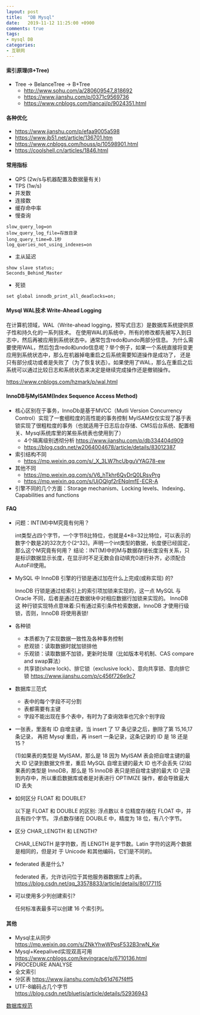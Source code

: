 ```yaml
---
layout: post
title:  "DB Mysql"
date:   2019-11-12 11:25:00 +0900
comments: true
tags:
- mysql DB 
categories:
- 互联网
---
```


#### 索引原理(B+Tree)
- Tree -> BelanceTree -> B+Tree
    - <http://www.sohu.com/a/280609547_818692>
    - <https://www.jianshu.com/p/0371c9569736>
    - <https://www.cnblogs.com/tiancai/p/9024351.html>

#### 各种优化
- <https://www.jianshu.com/p/efaa9005a598>
- <https://www.jb51.net/article/136701.htm>
- <https://www.cnblogs.com/houss/p/10598901.html>
- <https://coolshell.cn/articles/1846.html>

#### 常用指标
- QPS   (2w/s与机器配置及数据量有关)
- TPS   (1w/s)
- 并发数
- 连接数
- 缓存命中率
- 慢查询
```
slow_query_log=on
slow_query_log_file=存放目录
long_query_time=0.1秒
log_queries_not_using_indexes=on
```
- 主从延迟 
```
show slave status;
Seconds_Behind_Master
```
- 死锁
```
set global innodb_print_all_deadlocks=on; 
```

#### Mysql WAL技术 Write-Ahead Logging
    
   在计算机领域，WAL（Write-ahead logging，预写式日志）是数据库系统提供原子性和持久化的一系列技术。
   在使用WAL的系统中，所有的修改都先被写入到日志中，然后再被应用到系统状态中。通常包含redo和undo两部分信息。
   为什么需要使用WAL，然后包含redo和undo信息呢？举个例子，如果一个系统直接将变更应用到系统状态中，那么在机器掉电重启之后系统需要知道操作是成功了，
   还是只有部分成功或者是失败了（为了恢复状态）。如果使用了WAL，那么在重启之后系统可以通过比较日志和系统状态来决定是继续完成操作还是撤销操作。
    
   <https://www.cnblogs.com/hzmark/p/wal.html>

#### InnoDB与MyISAM(Index Sequence Access Method)
- 核心区别在于事务，InnoDb是基于MVCC（Mutli Version Concurrency Control）实现了一套细粒度的高性能的事务控制
  MyISAM仅仅实现了基于表锁实现了很粗粒度的事务（也就适用于日志后台存储、CMS后台系统、配置相关、Mysql系统库里的某些系统表也使用到了）
    - 4个隔离级别透彻分析 <https://www.jianshu.com/p/db334404d909>
    - <https://blog.csdn.net/w2064004678/article/details/83012387>
- 索引结构不同
    - <https://mp.weixin.qq.com/s/_X_3LW7hcUbguVYAG78-ew>    
- 其他不同
    - <https://mp.weixin.qq.com/s/V6_hTkhr6QvDrQ0LRsyPrg>
    - <https://mp.weixin.qq.com/s/UjOQIgf2rENqlmfE-ECR-A>
- 引擎不同的几个方面：Storage mechanism、Locking levels、Indexing、Capabilities and functions

#### FAQ
- 问题：INT(M)中M究竟有何用？

    int类型占四个字节，一个字节8比特位，也就是4*8=32比特位，可以表示的数字个数是2的32次方个(2^32)。声明一个int类型的数据，长度便已经固定，那么这个M究竟有何用？
    结论：INT(M)中的M与数据存储长度没有关系，只是标识数据显示长度，在显示时不足无数会自动填充0进行补齐，必须配合AutoFill使用。
- MySQL 中 InnoDB 引擎的行锁是通过加在什么上完成(或称实现) 的?

    InnoDB 行锁是通过给索引上的索引项加锁来实现的，这一点 MySQL 与 Oracle 不同，后者是通过在数据块中对相应数据行加锁来实现的。
    InnoDB 这 种行锁实现特点意味着:只有通过索引条件检索数据，InnoDB 才使用行级 锁，否则，InnoDB 将使用表锁!
- 各种锁 
    - 本质都为了实现数据一致性及各种事务控制
    - 悲观锁：读取数据时就加锁排他
    - 乐观锁：读取数据不加锁，更新时处理（比如版本号机制、CAS compare and swap算法）
    - 共享锁(share lock)、排它锁（exclusive lock）、意向共享锁、意向排它锁
        <https://www.jianshu.com/p/c456f726e9c7>
- 数据库三范式
    - 表中的每个字段不可分割
    - 表都需要有主键
    - 字段不能出现在多个表中，有时为了查询效率也冗余个别字段
- 一张表，里面有 ID 自增主键，当 insert 了 17 条记录之后，删除了第 15,16,17 条记录， 再把 Mysql 重启，再 insert 一条记录，这条记录的 ID 是 18 还是 15 ?
    
    (1)如果表的类型是 MyISAM，那么是 18
        因为 MyISAM 表会把自增主键的最大 ID 记录到数据文件里，重启 MySQL 自增主键的最大 ID 也不会丢失
    (2)如果表的类型是 InnoDB，那么是 15
        InnoDB 表只是把自增主键的最大 ID 记录到内存中，所以重启数据库或者是对表进行 OPTIMIZE 操作，都会导致最大 ID 丢失
- 如何区分 FLOAT 和 DOUBLE?
    
    以下是 FLOAT 和 DOUBLE 的区别:
    浮点数以 8 位精度存储在 FLOAT 中，并且有四个字节。 浮点数存储在 DOUBLE 中，精度为 18 位，有八个字节。
- 区分 CHAR_LENGTH 和 LENGTH?
    
    CHAR_LENGTH 是字符数，而 LENGTH 是字节数。Latin 字符的这两个数据是相同的，但是对 于 Unicode 和其他编码，它们是不同的。
- federated 表是什么?
    
    federated 表，允许访问位于其他服务器数据库上的表。
    <https://blog.csdn.net/qq_33578833/article/details/80177115>
    
- 可以使用多少列创建索引?

    任何标准表最多可以创建 16 个索引列。
#### 其他
- Mysql主从同步 <https://mp.weixin.qq.com/s/ZNkYhwWPpsF532B3rwN_Kw>
- Mysql+Keepalived实现双高可用 <https://www.cnblogs.com/kevingrace/p/6710136.html>
- PROCEDURE ANALYSE 
- 全文索引
- 分区表 <https://www.jianshu.com/p/b61d767f4ff5>
- UTF-8编码占几个字节 <https://blog.csdn.net/bluetjs/article/details/52936943>

[数据库规范](https://database.51cto.com/art/201910/604128.htm)
